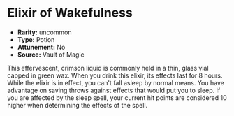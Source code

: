 
# Elixir of Wakefulness

* **Rarity:** uncommon
* **Type:** Potion
* **Attunement:** No
* **Source:** Vault of Magic


This effervescent, crimson liquid is commonly held in a thin, glass vial capped in green wax. When you drink this elixir, its effects last for 8 hours. While the elixir is in effect, you can't fall asleep by normal means. You have advantage on saving throws against effects that would put you to sleep. If you are affected by the sleep spell, your current hit points are considered 10 higher when determining the effects of the spell.
